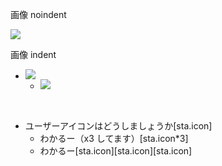 画像 noindent

![](https://i.gyazo.com/e4aae2345d1927c777db267138d1e419.jpg)

画像 indent

- ![](https://i.gyazo.com/639242beda8d44936421325524cd99f3.jpg)
    - ![](https://i.gyazo.com/777cfb7cd2528ebf90db1617ed659a40.jpg)

<br>

- ユーザーアイコンはどうしましょうか[sta.icon]
    - わかるー（x3 してます）[sta.icon*3]
    - わかるー[sta.icon][sta.icon][sta.icon]

<br>

